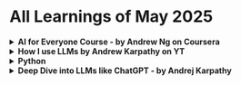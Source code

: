 # All Learnings of May 2025

<details>
   <summary><strong>AI for Everyone Course - by Andrew Ng on Coursera</strong></summary>

## 20/5/25
- ANI, Gen AI and AGI
- Supervised Learning
- How do LLMs work?
- Importance of Cleaning up data before feeding it to system
- ML v/s DS
- What is Deep Learning / Neural Networks?

## 21/5/25
- Starting an AI project: Workflows for ML and DS projects
- Brainstorming Framework: How can businesses use AI to be more efficient
- Build v/s Buy
- Working with an AI team
- Various Libraris/Tools: PyTorch, TensorFlow, HuggingFace, Paddle Paddle, Scikit-Learn, R, Research Pubilication on arxiv, Repos: Github
- Building AI in your company: Case Studies for Smart Speackers and Self-Driving Cars
- Different Roles for AI: Software Engineer, ML Engineer, ML Researcher, Data Scientist, Data Engineer, AI Product Manager
- AlexNet and its papers

## 22/5/25
- Execute Pilot Projcts: more important for initial projects to succeed rather than be most valuable
- Show traction within 6-12 months
- Who is CAIO: Chief AI Officer looks upon the in-house AI team which develops solutions for other business units
- Providing AI training for executives, senior business leaders, leaders of divitions and trainees too is very important
- Better Product -> More Users -> More Data -> Better Product and the cycle continues
- Don't be too optimistic or pessimistic about AI. It can't solve everything? At the same time, it can create great impact for very specific applications
- Get some friends to learn about AI
- Start brainstorming projects with them: No project is too small to start
- Areas of Impact: Computer Vision, NLP, Speech, Generative AI, Robotics, General ML, Unsupervised Learning, Transfer Learning, Reinforcement Learning, GAN, Knowledge graphs etc.
- Limitations of AI: Biases, performance issues, adversarial attacks, deepfakes etc.
</details>

<details>
  <summary><strong>How I use LLMs by Andrew Karpathy on YT</strong></summary>

  # [How I use LLMs -by Andrej Karpathy](https://www.youtube.com/watch?v=EWvNQjAaOHw)
  ## 23/5/25
  - [Mind Map for LLMs](https://github.com/qwerty-arun/Machine-Learning/blob/main/Resources/LLMs.svg)
  - User input -> LLM like ChatGPT (Generative Pre-trained Transformer) -> Output
  - Basically LLMs predict the next works in a sentence as we type.
  - How user input is divided into tokens? Use [Tiktokenizer](https://tiktokenizer.vercel.app/) to actually what's happening under the hood.
  - What is context window? It is like the working memory.
  - LLMs are usually out of date by a few months.
  - For every 1TB data trained on LLM, there will be trillions of parameters that can be fine tuned.
  - What is pre-training and what is post-training?

  ### Extra
  - I learnt about OpenAI's API keys. I will use them sooner of later.

  ## 24/5/25
  - In reinforcement learning, model discovers thinking strategies that leads to good outcomes.
  - Research Paper: Incentivizing Reasoning Capability in LLMs via Reinforcement learning.
  - All models of GPT like o1, o3-mini, o3-mini-high, 03-pro etc are "thinking" models.
  - If you want to do more complex tasks in math and coding, try "reasoning / thinking" models.
  - How does internet search work? This tool has the power to insert tokens into our context window.
  - Models can switch anytime to "web search" even if you don't specify it.
  - "Deep Research" is a combination of Internet Search and Thinking.
  - Try asking different models aobut recent news.

  ## 25/5/25
  ### Uploading documents feature
  - It may discard images
  - If present, it will not be well understood
  - Under the hood:
   ```mermaid
flowchart LR;
A[PDF]-->B[Text/Tokens];
B-->C[Context Window];
   ```
  - Use LLMs to read books faster and clearer
  ### Python Interpreter
  - For calculating big multiplications, GPT uses a Python interpreter, write code, calculates the answer, converts it to text and puts it in the context window.
  - Some other LLMs may not use code, it can directly do it using its brain. But, it may be wrong!

    ### Advanced Data Analysis
    - Ask GPT OpenAI valuation throughout the years in the form of table, then ask it to create graphs.
    - Also, this can be wrong! You need to dig a little bit.
    - But, it is actually powerful.
    ### Claud: Artifacts, Apps and Diagrams
    - Create 20 flashcards from a text
    - Tell it to create an quiz app for the flashcards. It basically adds UI to it
    - You can create mindmaps if you are a visual learner. It uses the Mermaid library. Same thing which I used above.
    ## Cursor - AI
    - You just have to give some prompts. The rest, it will take care. The composer will generate the code.
    - In chat, you can ask to explain a specific chunk of code to be explained.
    ## Audio Input/Ouput
    - You can either record your audio which gets converted to text which is then fed into the context window
    - Using Advanced Audio Mode: We can speak live and we give answers instantly
    - So, there are audio tokens getting exchanged
    - NotebookLM: You can add files, text, websites in the context window, then you can create a podcast out of it.
    ## Image
    - GPT splits the images into small patches, then the patches are added in series into the context window.
    - Output: DALL-E like models
    ## Video
    - You can "live call" with GPT and ask questions.
    - There are LLMs which generate videos. Eg: Sora
    ## GPT Memory
    - Saves memory about you from chat to chat
    - It can be invoked by us or it can happen automatically
    - "Can you please remember this".
    - You can customize GPT
    ## Custom GPT
    - You can create translators specifically for translation
    - You can ask it to give output in the form which you like by telling it before hand
    - You need not give the format again and again

    # Extra
    ## Natural Language Processing (NLP)
    - Natural Language Processing is a broader field focused on enabling computers to understand, interpret and generate human language.
    - Uses Sentiment Analysis, Named Entity Recognition and Machine Translation.

    ## Large Language Models (LLM)
    - Powerful subset of NLP.
    - Characterized by their massive size, training and ability to perform wide range of tasks.
    - Eg: Llama, GPT etc.
</details>

<details>
   <summary><strong>Python</strong></summary>

   # 26/5/25
   - Learnt basic arithmetic
   - Learnt basic syntax
   - True, False, bool(), None, is, ==, difference between `is` and `==`, chainin relational operators
   - Strings and their basics, f-strings
   ## How to actually learn python fast?
   - Week 1-2: Master the basics
   - Week 3-4: Write at least 30-40 programs
   - Never fall into "tutorial hell". When watching 70-80% of content, you actually only retain 10-20%.
   - Focus on 80-90% doing and only 20% tutorials.
   - Pick a Niche: Web Dev (Django, Flask, Fast API), Game Dev (Pygame), Data Analysis (Pandas, Numpy), Machine Learning (PyTorch, Tensorflow), Working with AI agents (LangChain, LangGraph), Automation scripts for daily tasks and Hardware Projects (Raspberry Pi).
   - After picking your niche, pick a project to work on.
   - Finish the damn project! Even if it is bad!
   - Advanced Python: List comprehensions, Generator expressions, Context managers, Dictionary and Set Operations, Decorators, Type Hints
   - Version Control your code properly
   - Deploy your projects: Web apps (Heroku, Railway or Render), Data Projects (Google Colab, Kaggle), Utilities (Docker)

   # 27/5/25
   - Wrote some basic programs: Odd/Even, Leap Year, Sum of Digits, Armstrong no., Prime no.s in a range, Print triangle patterns, Number Reversal, Fibonacci sequence, Remove duplicate characters in a string
   - Learnt about string functions in python
   - Learnt some tips and tricks along the way

   # 28/5/25
   - Wrote Some more programs: calculator, number guessing, password strength checker, capitalize first letter of each word in a sentence, word frequency in a sentence etc.
   - Learnt new concepts: functions, some cool operations on lists and even strings
   - There are crazy functions out there!!
   ## General
   - Applied for "AI essentials" course on Coursera. Seems worth it.
   - Revised some previous AI learnings, python syntax etc.
</details>

<details>
   <summary><strong>Deep Dive into LLMs like ChatGPT - by Andrej Karpathy</strong></summary>

   # [Deep Dive into LLMs like ChatGPT](https://youtu.be/7xTGNNLPyMI?list=PLv6a69CxXDO_adRH9DQdvgjvAI_b8MdhQ)

   ## 30/5/25
   - [FineWeb Dataset](https://huggingface.co/spaces/HuggingFaceFW/blogpost-fineweb-v1)
   ### Pre-Training
   - Download and preprocess the internet
   - Filtering Mechanisms in place: URL filtering (remove adult content), Text Extraction (just raw HTML), Language Filterng (More than 65% English webpages) and other custom filters.
   - After filtering you end up with TBs worth of text from billions of webpages. This is the starting point for training the model.
   ### Tokenization
   - How to feed it to Neural Network? You need to arrange the text as a 1D sequence of characters.
   - Then apply utf-8 code on the text.
   - We don't just two symbols (0 and 1) and extremely long sequences. Instead, we want more symbols and shorter sequences.
   - If we group 8 bits as 1 byte? We have 8 times smaller sequence but we now have 256 possible symbols. We call this "vocabulary". We need to even smaller sequences.
   - We can go even further. It turns out `116 32` is most recurring byte pair. So, we group it now. This is called "Bit Pair Encoding Algorithm".
   - [Tiktokenizer](https://tiktokenizer.vercel.app/). Choose cl100k_base model. Type some words to see the tokens. Play around with capitalization. It is case sensitive.
   ### Neural Network Training
   - We take a window of tokens: say 8000 tokens. The length of the window is our choice.
   - Then we try to predict the next token in the sequence. We assign probabilites for next token. Since GPT's vocabulary is 100,277 tokens, we assign those many probabilities.
   - If we already know what's coming next and the NN gives a lower probability for that token, we can fine tune the model mathematically in such a way that the correct answer gets higher probability and all others lower probabilities.
   ### Neural Network Internals
   - You have a window of size: 8000 and on the other hand, you have a billion parameters (randomly set at the start)
   - We feed them into a giant mathematical expression and it emits probabilities
   - [LLMs Visualization](https://bbycroft.net/llm)
   - You can see various weights/parameters. They are just mathematical functions too, they don't have any memory. Its just vector products, matrix multiplications etc.
   - We have to fine tune these weights to get the desired output.
   ### Extra
   - Downloaded "Attention is all you need" paper.
   - Will read it some time.

   ## 31/5/25
   ### Inference
   - To generate data, just predict one token at a time.
   - Start with a token, feed it to a Neural Network, then we sample the tokens of highest probabilities from the probability vector.
   - First Stage:
   ```mermaid
graph LR
    A[91] -->|Neural Network| B(( Probablities ))
    B -->|sample| C[860]
   ```
   - Second Stage:
   ```mermaid
   graph LR
   A[91 and 860]--> |Neural Network| B(( Probablities ))
   B-->|Sample| C[287]
   ```
   - Third Stage:
   ```mermaid
   graph LR
   A[91, 860 and 287]--> |Neural Network| B(( Probablities ))
   B-->|Sample| C[11579]
   ```
   - Fourth Stage:
   ```mermaid
   graph LR
   A[91, 860, 287 and 11579]--> |Neural Network| B(( Probablities ))
   B-->|Sample| C[13659]
   ```
   - As we can see, it is not the right answer. It is 3962.
   ### Reproducing OpenAI's GPT-2
   - GPT-2 was published in 2019
   - Paper: "Language Models are Unsupervised Multitask Learners"
   - 1.6 Billion parameters
   - Maximum context length of 1024 tokens
   - Trained on about 100 billion tokens
   - [Reproducing GPT-2](https://github.com/karpathy/llm.c/discussions/677)
   - Before the cost of training was about $800, now you can do it within $100. The reason is that datasets have become much better due to filtering mechanisms.
   - You can't train the model on your laptop! You need a GPU. If you don't have one, you can rent one on [Lambda](lamdalabs.com)
   - 
</details>
